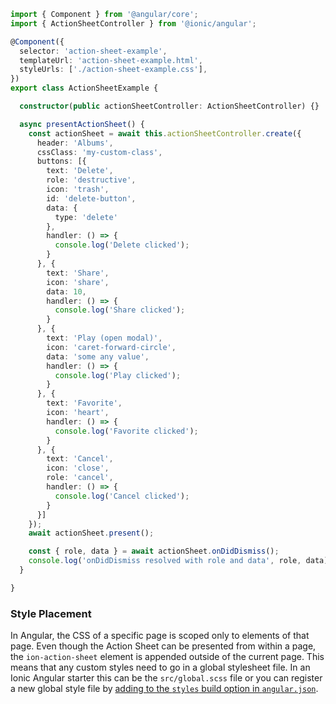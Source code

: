 ```typescript
import { Component } from '@angular/core';
import { ActionSheetController } from '@ionic/angular';

@Component({
  selector: 'action-sheet-example',
  templateUrl: 'action-sheet-example.html',
  styleUrls: ['./action-sheet-example.css'],
})
export class ActionSheetExample {

  constructor(public actionSheetController: ActionSheetController) {}

  async presentActionSheet() {
    const actionSheet = await this.actionSheetController.create({
      header: 'Albums',
      cssClass: 'my-custom-class',
      buttons: [{
        text: 'Delete',
        role: 'destructive',
        icon: 'trash',
        id: 'delete-button',
        data: {
          type: 'delete'
        },
        handler: () => {
          console.log('Delete clicked');
        }
      }, {
        text: 'Share',
        icon: 'share',
        data: 10,
        handler: () => {
          console.log('Share clicked');
        }
      }, {
        text: 'Play (open modal)',
        icon: 'caret-forward-circle',
        data: 'some any value',
        handler: () => {
          console.log('Play clicked');
        }
      }, {
        text: 'Favorite',
        icon: 'heart',
        handler: () => {
          console.log('Favorite clicked');
        }
      }, {
        text: 'Cancel',
        icon: 'close',
        role: 'cancel',
        handler: () => {
          console.log('Cancel clicked');
        }
      }]
    });
    await actionSheet.present();

    const { role, data } = await actionSheet.onDidDismiss();
    console.log('onDidDismiss resolved with role and data', role, data);
  }

}
```


### Style Placement

In Angular, the CSS of a specific page is scoped only to elements of that page. Even though the Action Sheet can be presented from within a page, the `ion-action-sheet` element is appended outside of the current page. This means that any custom styles need to go in a global stylesheet file. In an Ionic Angular starter this can be the `src/global.scss` file or you can register a new global style file by [adding to the `styles` build option in `angular.json`](https://angular.io/guide/workspace-config#style-script-config).
